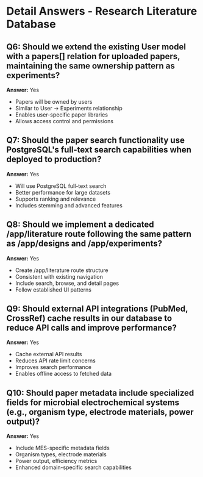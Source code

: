 # Detail Answers - Research Literature Database

## Q6: Should we extend the existing User model with a papers[] relation for uploaded papers, maintaining the same ownership pattern as experiments?
**Answer:** Yes
- Papers will be owned by users
- Similar to User → Experiments relationship
- Enables user-specific paper libraries
- Allows access control and permissions

## Q7: Should the paper search functionality use PostgreSQL's full-text search capabilities when deployed to production?
**Answer:** Yes
- Will use PostgreSQL full-text search
- Better performance for large datasets
- Supports ranking and relevance
- Includes stemming and advanced features

## Q8: Should we implement a dedicated /app/literature route following the same pattern as /app/designs and /app/experiments?
**Answer:** Yes
- Create /app/literature route structure
- Consistent with existing navigation
- Include search, browse, and detail pages
- Follow established UI patterns

## Q9: Should external API integrations (PubMed, CrossRef) cache results in our database to reduce API calls and improve performance?
**Answer:** Yes
- Cache external API results
- Reduces API rate limit concerns
- Improves search performance
- Enables offline access to fetched data

## Q10: Should paper metadata include specialized fields for microbial electrochemical systems (e.g., organism type, electrode materials, power output)?
**Answer:** Yes
- Include MES-specific metadata fields
- Organism types, electrode materials
- Power output, efficiency metrics
- Enhanced domain-specific search capabilities
